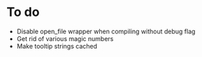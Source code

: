 To do 
=====

* Disable open_file wrapper when compiling without debug flag
* Get rid of various magic numbers
* Make tooltip strings cached
